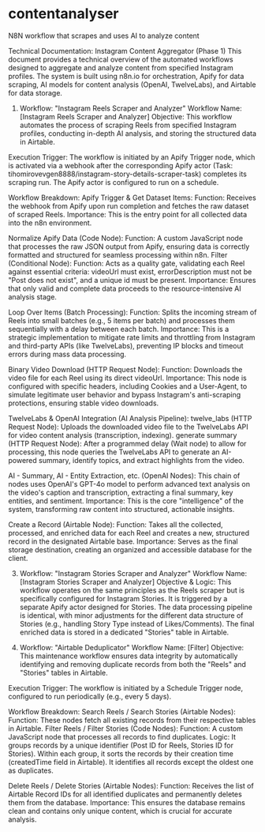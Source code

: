 # contentanalyser
N8N workflow that scrapes and uses AI to analyze content

Technical Documentation: Instagram Content Aggregator (Phase 1)
This document provides a technical overview of the automated workflows designed to aggregate and analyze content from specified Instagram profiles. The system is built using n8n.io for orchestration, Apify for data scraping, AI models for content analysis (OpenAI, TwelveLabs), and Airtable for data storage.

1. Workflow: "Instagram Reels Scraper and Analyzer"
Workflow Name: [Instagram Reels Scraper and Analyzer]
Objective:
This workflow automates the process of scraping Reels from specified Instagram profiles, conducting in-depth AI analysis, and storing the structured data in Airtable.

Execution Trigger:
The workflow is initiated by an Apify Trigger node, which is activated via a webhook after the corresponding Apify actor (Task: tihomirovevgen8888/instagram-story-details-scraper-task) completes its scraping run. The Apify actor is configured to run on a schedule.

Workflow Breakdown:
Apify Trigger & Get Dataset Items:
Function: Receives the webhook from Apify upon run completion and fetches the raw dataset of scraped Reels.
Importance: This is the entry point for all collected data into the n8n environment.

Normalize Apify Data (Code Node):
Function: A custom JavaScript node that processes the raw JSON output from Apify, ensuring data is correctly formatted and structured for seamless processing within n8n.
Filter (Conditional Node):
Function: Acts as a quality gate, validating each Reel against essential criteria: videoUrl must exist, errorDescription must not be "Post does not exist", and a unique id must be present.
Importance: Ensures that only valid and complete data proceeds to the resource-intensive AI analysis stage.

Loop Over Items (Batch Processing):
Function: Splits the incoming stream of Reels into small batches (e.g., 5 items per batch) and processes them sequentially with a delay between each batch.
Importance: This is a strategic implementation to mitigate rate limits and throttling from Instagram and third-party APIs (like TwelveLabs), preventing IP blocks and timeout errors during mass data processing.

Binary Video Download (HTTP Request Node):
Function: Downloads the video file for each Reel using its direct videoUrl.
Importance: This node is configured with specific headers, including Cookies and a User-Agent, to simulate legitimate user behavior and bypass Instagram's anti-scraping protections, ensuring stable video downloads.

TwelveLabs & OpenAI Integration (AI Analysis Pipeline):
twelve_labs (HTTP Request Node): Uploads the downloaded video file to the TwelveLabs API for video content analysis (transcription, indexing).
generate summary (HTTP Request Node): After a programmed delay (Wait node) to allow for processing, this node queries the TwelveLabs API to generate an AI-powered summary, identify topics, and extract highlights from the video.

AI - Summary, AI - Entity Extraction, etc. (OpenAI Nodes): This chain of nodes uses OpenAI's GPT-4o model to perform advanced text analysis on the video's caption and transcription, extracting a final summary, key entities, and sentiment.
Importance: This is the core "intelligence" of the system, transforming raw content into structured, actionable insights.

Create a Record (Airtable Node):
Function: Takes all the collected, processed, and enriched data for each Reel and creates a new, structured record in the designated Airtable base.
Importance: Serves as the final storage destination, creating an organized and accessible database for the client.

3. Workflow: "Instagram Stories Scraper and Analyzer"
Workflow Name: [Instagram Stories Scraper and Analyzer]
Objective & Logic:
This workflow operates on the same principles as the Reels scraper but is specifically configured for Instagram Stories.
It is triggered by a separate Apify actor designed for Stories.
The data processing pipeline is identical, with minor adjustments for the different data structure of Stories (e.g., handling Story Type instead of Likes/Comments).
The final enriched data is stored in a dedicated "Stories" table in Airtable.

5. Workflow: "Airtable Deduplicator"
Workflow Name: [Filter]
Objective:
This maintenance workflow ensures data integrity by automatically identifying and removing duplicate records from both the "Reels" and "Stories" tables in Airtable.

Execution Trigger:
The workflow is initiated by a Schedule Trigger node, configured to run periodically (e.g., every 5 days).

Workflow Breakdown:
Search Reels / Search Stories (Airtable Nodes):
Function: These nodes fetch all existing records from their respective tables in Airtable.
Filter Reels / Filter Stories (Code Nodes):
Function: A custom JavaScript node that processes all records to find duplicates.
Logic:
It groups records by a unique identifier (Post ID for Reels, Stories ID for Stories).
Within each group, it sorts the records by their creation time (createdTime field in Airtable).
It identifies all records except the oldest one as duplicates.

Delete Reels / Delete Stories (Airtable Nodes):
Function: Receives the list of Airtable Record IDs for all identified duplicates and permanently deletes them from the database.
Importance: This ensures the database remains clean and contains only unique content, which is crucial for accurate analysis.
